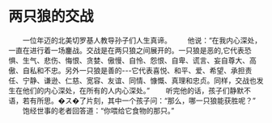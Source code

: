 # 两只狼的交战
　　一位年迈的北美切罗基人教导孙子们人生真谛。 
　　他说：“在我内心深处，一直在进行着一场鏖战。交战是在两只狼之间展开的。一只狼是恶的,它代表恐惧、生气、悲伤、悔恨、贪婪、傲慢、自怜、怨恨、自卑、谎言、妄自尊大、高傲、自私和不忠。另外一只狼是善的---它代表喜悦、和平、爱、希望、承担责任、宁静、谦逊、仁慈、宽容、友谊、同情、慷慨、真理和忠贞。同样，交战也发生在他们的内心深处，在所有的人内心深处。” 
　　听完他的话，孩子们静默不语，若有所思。�ス�了片刻，其中一个孩子问：“那么，哪一只狼能获胜呢？” 
　　饱经世事的老者回答道：“你喂给它食物的那只。”
 